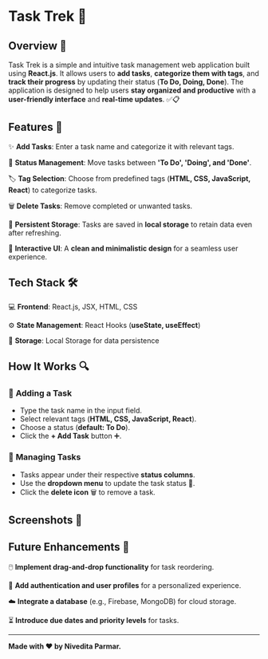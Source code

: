# Task Trek 📝

## Overview 🌟

Task Trek is a simple and intuitive task management web application built using **React.js**. 
It allows users to **add tasks**, **categorize them with tags**, and **track their progress** by updating their status (**To Do, Doing, Done**). 
The application is designed to help users **stay organized and productive** with a **user-friendly interface** and **real-time updates**. ✅📋

## Features 🚀

✨ **Add Tasks**: Enter a task name and categorize it with relevant tags.

🔄 **Status Management**: Move tasks between **'To Do', 'Doing', and 'Done'**.

🏷️ **Tag Selection**: Choose from predefined tags (**HTML, CSS, JavaScript, React**) to categorize tasks.

🗑️ **Delete Tasks**: Remove completed or unwanted tasks.

💾 **Persistent Storage**: Tasks are saved in **local storage** to retain data even after refreshing.

🎨 **Interactive UI**: A **clean and minimalistic design** for a seamless user experience.

## Tech Stack 🛠️

💻 **Frontend**: React.js, JSX, HTML, CSS

⚙️ **State Management**: React Hooks (**useState, useEffect**)

💾 **Storage**: Local Storage for data persistence

## How It Works 🔍

### 📝 **Adding a Task**

- Type the task name in the input field.
- Select relevant tags (**HTML, CSS, JavaScript, React**).
- Choose a status (**default: To Do**).
- Click the **+ Add Task** button ➕.

### 📌 **Managing Tasks**

- Tasks appear under their respective **status columns**.
- Use the **dropdown menu** to update the task status 🔄.
- Click the **delete icon** 🗑️ to remove a task.

## Screenshots 📸



## Future Enhancements 🔮

🖱️ **Implement drag-and-drop functionality** for task reordering.

🔑 **Add authentication and user profiles** for a personalized experience.

☁️ **Integrate a database** (e.g., Firebase, MongoDB) for cloud storage.

⏳ **Introduce due dates and priority levels** for tasks.

---

**Made with ❤️ by Nivedita Parmar.**

